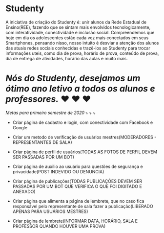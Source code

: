 # Studenty

A iniciativa de criação do Studenty é: unir alunos da Rede Estadual de Ensino(REE), fazendo que se sintam mais envolvidos tecnologicamente, com interatividade, conectividade e inclusão social. Compreendemos que hoje em dia os adolescentes estão cada vez mais conectados em seus Smartphones, pensando nisso, nosso intuito é desviar a atenção dos alunos das atuais redes sociais conhecidas e trazê-los ao Studenty para trocar informações uteis, como dia de prova, horário de prova, conteúdo de prova, dia de entrega de atividades, horário das aulas e muito mais. 

# *Nós do Studenty, desejamos um ótimo ano letivo a todos os alunos e professores.* ♥ ♥ ♥  

*Metas para primeiro semestre de 2020*  ⤵️  ⤵️  ⤵️

* Criar página de cadastro e login, com conectividade com Facebook e Google

* Criar um metodo de verificação de usuários mestres(MODERADORES - REPRESENTANTES DE SALA)

* Criar página de perfil de usuários(TODAS AS FOTOS DE PERFIL DEVEM SER PASSADAS POR UM BOT)

* Criar página de auxilio ao usuário para questões de segurança e privacidade(POST INDEVIDO OU DENUNCIA)

* Criar página de publicações(TODAS PUBLICAÇÕES DEVEM SER PASSADAS POR UM BOT QUE VERIFICA O QUE FOI DIGITADO E ANEXADO)

* Criar página que alimenta a página de lembrete, que no caso fica responsável pelo representante de sala fazer a publicação(LIBERADO APENAS PARA USUÁRIOS MESTRES)

* Criar página de lembrete(INFORMAR DATA, HORÁRIO, SALA E PROFESSOR QUANDO HOUVER UMA PROVA)
